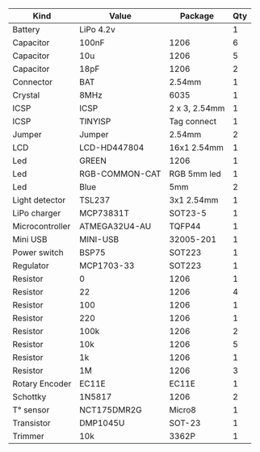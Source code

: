 | Kind            |  Value         |  Package        |  Qty  |
| ----------------|----------------|-----------------|-------|
| Battery         |  LiPo 4.2v     |                 |  1    |
| Capacitor       |  100nF         |  1206           |  6    | x
| Capacitor       |  10u           |  1206           |  5    | x
| Capacitor       |  18pF          |  1206           |  2    | x
| Connector       |  BAT           |  2.54mm         |  1    | x
| Crystal         |  8MHz          |  6035           |  1    | x
| ICSP            |  ICSP          |  2 x 3, 2.54mm  |  1    | -
| ICSP            |  TINYISP       |  Tag connect    |  1    | x
| Jumper          |  Jumper        |  2.54mm         |  2    | x
| LCD             |  LCD-HD447804  |  16x1 2.54mm    |  1    | 8
| Led             |  GREEN         |  1206           |  1    | x
| Led             |  RGB-COMMON-CAT|  RGB 5mm led    |  1    |
| Led             |  Blue          |  5mm            |  2    |
| Light detector  |  TSL237        |  3x1 2.54mm     |  1    |
| LiPo charger    |  MCP73831T     |  SOT23-5        |  1    | x
| Microcontroller |  ATMEGA32U4-AU |  TQFP44         |  1    |
| Mini USB        |  MINI-USB      |  32005-201      |  1    | x  
| Power switch    |  BSP75         |  SOT223         |  1    |
| Regulator       |  MCP1703-33    |  SOT223         |  1    | x
| Resistor        |  0             |  1206           |  1    |
| Resistor        |  22            |  1206           |  4    | x
| Resistor        |  100           |  1206           |  1    | x
| Resistor        |  220           |  1206           |  1    | x
| Resistor        |  100k          |  1206           |  2    | x
| Resistor        |  10k           |  1206           |  5    | x
| Resistor        |  1k            |  1206           |  1    | x
| Resistor        |  1M            |  1206           |  3    | x
| Rotary Encoder  |  EC11E         |  EC11E          |  1    | 9
| Schottky        |  1N5817        |  1206           |  2    | x
| T° sensor       |  NCT175DMR2G   |  Micro8         |  1    |
| Transistor      |  DMP1045U      |  SOT-23         |  1    | x
| Trimmer         |  10k           |  3362P          |  1    | x
